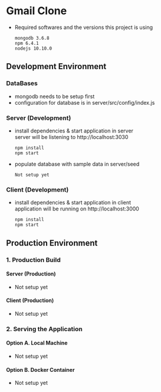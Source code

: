 # Gmail Clone

- Required softwares and the versions this project is using

  ```version
  mongodb 3.6.8
  npm 6.4.1
  nodejs 10.10.0
  ```

## Development Environment

### DataBases

- mongodb needs to be setup first
- configuration for database is in server/src/config/index.js

### Server (Development)

- install dependencies & start application in server  
  server will be listening to http://localhost:3030

  ```npm ./server
  npm install
  npm start
  ```

- populate database with sample data in server/seed

  ```npm ./server
  Not setup yet
  ```

### Client (Development)

- install dependencies & start application in client  
  application will be running on http://localhost:3000

  ```npm ./client
  npm install
  npm start
  ```

## Production Environment

### 1. Production Build

#### Server (Production)

- Not setup yet

#### Client (Production)

- Not setup yet

### 2. Serving the Application

#### Option A. Local Machine

- Not setup yet

#### Option B. Docker Container

- Not setup yet
